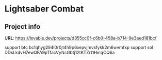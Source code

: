 # Lightsaber Combat

## Project info

**URL**: https://lovable.dev/projects/d355cc0f-c6b0-458a-b714-9e3aed181bcf

support btc bc1qhyg294l0r0jt4h9p6xepvjmvsfykk2m6wvmfxp
support sol DDsLkdvH7ewQFA9pTfacVyNcGbtj12tKTZrt1HmqCQ6a